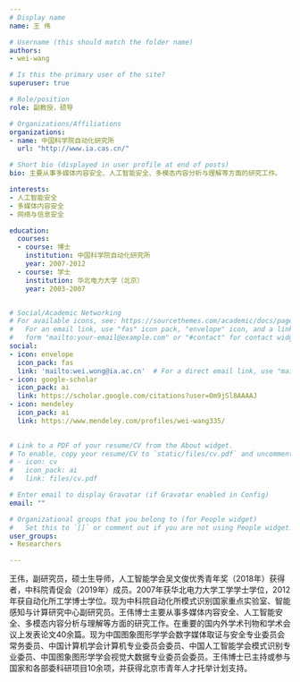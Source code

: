```yaml
---
# Display name
name: 王 伟

# Username (this should match the folder name)
authors:
- wei-wang

# Is this the primary user of the site?
superuser: true

# Role/position
role: 副教授，硕导

# Organizations/Affiliations
organizations:
- name: 中国科学院自动化研究所
  url: "http://www.ia.cas.cn/"

# Short bio (displayed in user profile at end of posts)
bio: 主要从事多媒体内容安全、人工智能安全、多模态内容分析与理解等方面的研究工作。

interests:
- 人工智能安全
- 多媒体内容安全
- 网络与信息安全

education:
  courses:
  - course: 博士
    institution: 中国科学院自动化研究所
    year: 2007-2012
  - course: 学士
    institution: 华北电力大学（北京）
    year: 2003-2007


# Social/Academic Networking
# For available icons, see: https://sourcethemes.com/academic/docs/page-builder/#icons
#   For an email link, use "fas" icon pack, "envelope" icon, and a link in the
#   form "mailto:your-email@example.com" or "#contact" for contact widget.
social:
- icon: envelope
  icon_pack: fas
  link: 'mailto:wei.wong@ia.ac.cn'  # For a direct email link, use "mailto:test@example.org".
- icon: google-scholar
  icon_pack: ai
  link: https://scholar.google.com/citations?user=Om9jSl8AAAAJ
- icon: mendeley
  icon_pack: ai
  link: https://www.mendeley.com/profiles/wei-wang335/
  

# Link to a PDF of your resume/CV from the About widget.
# To enable, copy your resume/CV to `static/files/cv.pdf` and uncomment the lines below.
# - icon: cv
#   icon_pack: ai
#   link: files/cv.pdf

# Enter email to display Gravatar (if Gravatar enabled in Config)
email: ""

# Organizational groups that you belong to (for People widget)
#   Set this to `[]` or comment out if you are not using People widget.
user_groups:
- Researchers

---
```


王伟，副研究员，硕士生导师，人工智能学会吴文俊优秀青年奖（2018年）获得者，中科院青促会（2019年）成员。2007年获华北电力大学工学学士学位，2012年获自动化所工学博士学位。现为中科院自动化所模式识别国家重点实验室、智能感知与计算研究中心副研究员。王伟博士主要从事多媒体内容安全、人工智能安全、多模态内容分析与理解等方面的研究工作。在重要的国内外学术刊物和学术会议上发表论文40余篇。现为中国图象图形学学会数字媒体取证与安全专业委员会常务委员、中国计算机学会计算机专业委员会委员、中国人工智能学会模式识别专业委员、中国图象图形学学会视觉大数据专业委员会委员。王伟博士已主持或参与国家和各部委科研项目10余项，并获得北京市青年人才托举计划支持。
